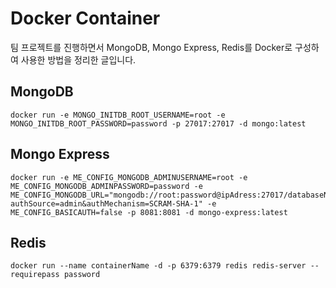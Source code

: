 # Docker Container

팀 프로젝트를 진행하면서 MongoDB, Mongo Express, Redis를 Docker로 구성하여 사용한 방법을 정리한 글입니다.

## MongoDB

```
docker run -e MONGO_INITDB_ROOT_USERNAME=root -e MONGO_INITDB_ROOT_PASSWORD=password -p 27017:27017 -d mongo:latest
```

## Mongo Express

```
docker run -e ME_CONFIG_MONGODB_ADMINUSERNAME=root -e ME_CONFIG_MONGODB_ADMINPASSWORD=password -e ME_CONFIG_MONGODB_URL="mongodb://root:password@ipAdress:27017/databaseName?authSource=admin&authMechanism=SCRAM-SHA-1" -e ME_CONFIG_BASICAUTH=false -p 8081:8081 -d mongo-express:latest
```

## Redis

```
docker run --name containerName -d -p 6379:6379 redis redis-server --requirepass password
```